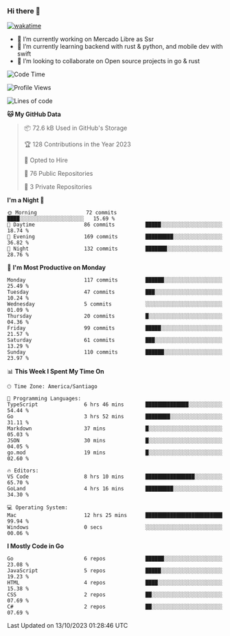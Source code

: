 ### Hi there 👋

[![wakatime](https://wakatime.com/badge/user/330beacb-fb27-4e32-bc38-f8f521bcf832.svg)](https://wakatime.com/@330beacb-fb27-4e32-bc38-f8f521bcf832)

- 🔭 I’m currently working on Mercado Libre as Ssr
- 🌱 I’m currently learning backend with rust & python, and mobile dev with swift
- 👯 I’m looking to collaborate on Open source projects in go & rust

<!--START_SECTION:waka-->
![Code Time](http://img.shields.io/badge/Code%20Time-369%20hrs%2043%20mins-blue)

![Profile Views](http://img.shields.io/badge/Profile%20Views-0-blue)

![Lines of code](https://img.shields.io/badge/From%20Hello%20World%20I%27ve%20Written-3.4%20million%20lines%20of%20code-blue)

**🐱 My GitHub Data** 

> 📦 72.6 kB Used in GitHub's Storage 
 > 
> 🏆 128 Contributions in the Year 2023
 > 
> 💼 Opted to Hire
 > 
> 📜 76 Public Repositories 
 > 
> 🔑 3 Private Repositories 
 > 
**I'm a Night 🦉** 

```text
🌞 Morning                72 commits          ████░░░░░░░░░░░░░░░░░░░░░   15.69 % 
🌆 Daytime                86 commits          █████░░░░░░░░░░░░░░░░░░░░   18.74 % 
🌃 Evening                169 commits         █████████░░░░░░░░░░░░░░░░   36.82 % 
🌙 Night                  132 commits         ███████░░░░░░░░░░░░░░░░░░   28.76 % 
```
📅 **I'm Most Productive on Monday** 

```text
Monday                   117 commits         ██████░░░░░░░░░░░░░░░░░░░   25.49 % 
Tuesday                  47 commits          ███░░░░░░░░░░░░░░░░░░░░░░   10.24 % 
Wednesday                5 commits           ░░░░░░░░░░░░░░░░░░░░░░░░░   01.09 % 
Thursday                 20 commits          █░░░░░░░░░░░░░░░░░░░░░░░░   04.36 % 
Friday                   99 commits          █████░░░░░░░░░░░░░░░░░░░░   21.57 % 
Saturday                 61 commits          ███░░░░░░░░░░░░░░░░░░░░░░   13.29 % 
Sunday                   110 commits         ██████░░░░░░░░░░░░░░░░░░░   23.97 % 
```


📊 **This Week I Spent My Time On** 

```text
🕑︎ Time Zone: America/Santiago

💬 Programming Languages: 
TypeScript               6 hrs 46 mins       ██████████████░░░░░░░░░░░   54.44 % 
Go                       3 hrs 52 mins       ████████░░░░░░░░░░░░░░░░░   31.11 % 
Markdown                 37 mins             █░░░░░░░░░░░░░░░░░░░░░░░░   05.03 % 
JSON                     30 mins             █░░░░░░░░░░░░░░░░░░░░░░░░   04.05 % 
go.mod                   19 mins             █░░░░░░░░░░░░░░░░░░░░░░░░   02.60 % 

🔥 Editors: 
VS Code                  8 hrs 10 mins       ████████████████░░░░░░░░░   65.70 % 
GoLand                   4 hrs 16 mins       █████████░░░░░░░░░░░░░░░░   34.30 % 

💻 Operating System: 
Mac                      12 hrs 25 mins      █████████████████████████   99.94 % 
Windows                  0 secs              ░░░░░░░░░░░░░░░░░░░░░░░░░   00.06 % 
```

**I Mostly Code in Go** 

```text
Go                       6 repos             ██████░░░░░░░░░░░░░░░░░░░   23.08 % 
JavaScript               5 repos             █████░░░░░░░░░░░░░░░░░░░░   19.23 % 
HTML                     4 repos             ████░░░░░░░░░░░░░░░░░░░░░   15.38 % 
CSS                      2 repos             ██░░░░░░░░░░░░░░░░░░░░░░░   07.69 % 
C#                       2 repos             ██░░░░░░░░░░░░░░░░░░░░░░░   07.69 % 
```




 Last Updated on 13/10/2023 01:28:46 UTC
<!--END_SECTION:waka-->
